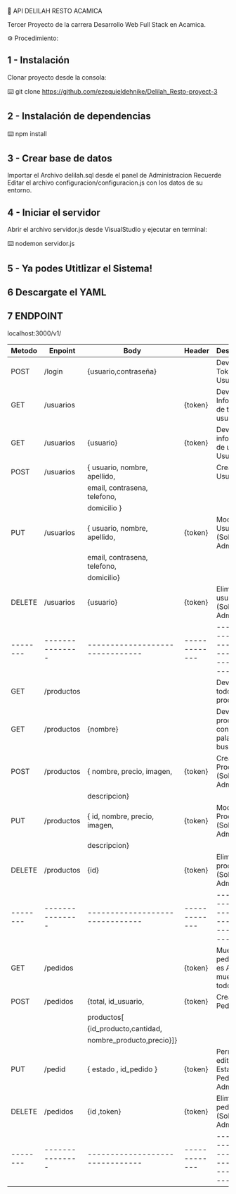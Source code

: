 🔧 API DELILAH RESTO ACAMICA

Tercer Proyecto de la carrera Desarrollo Web Full Stack en Acamica.

⚙️ Procedimiento:

## 1 - Instalación 

Clonar proyecto desde la consola:

⌨️ git clone https://github.com/ezequieldehnike/Delilah_Resto-proyect-3

## 2 - Instalación de dependencias 

⌨️ npm install

## 3 - Crear base de datos 

Importar el Archivo delilah.sql desde el panel de Administracion
Recuerde Editar el archivo configuracion/configuracion.js con los datos de su entorno.

## 4 - Iniciar el servidor 

Abrir el archivo servidor.js desde VisualStudio y ejecutar en terminal:

⌨️ nodemon servidor.js

## 5 - Ya podes Utitlizar el Sistema! 

## 6 Descargate el YAML

## 7 ENDPOINT

localhost:3000/v1/

| Metodo |    Enpoint    |             Body              |    Header   |                  Descripcion                   |
|--------|---------------|-------------------------------|-------------|------------------------------------------------|
|  POST  | /login        |{usuario,contraseña}		    |  	  	      | Devuelve el Token del Usuario                  |
|  GET   | /usuarios     |                   		    |  {token}    | Devuelve Informacion de todos los usuarios     |
|  GET   | /usuarios     |{usuario}    				    |  {token}    | Devuelve informacion de un Usuario 		       |
|  POST  | /usuarios     |{ usuario, nombre, apellido,   |             | Crea un Usuario                                |
|		|		    	|	email, contrasena, telefono,|  		      |                                                |
|		|			    | domicilio  }          		|             |					                               |
|   PUT  | /usuarios     |{ usuario, nombre, apellido,   |  {token}    | Modifica un Usuario      (Solo Admin)          |
|        | 		        |email, contrasena, telefono,   |             |                                                |
|		|				| domicilio}          		    |             |                                                |
| DELETE | /usuarios     |{usuario}                      |  {token}    | Elimina un usuario       (Solo Admin)          |
|--------|---------------|-------------------------------|-------------|------------------------------------------------|
|   GET  | /productos    |                      	        |             | Devuelve todos los productos                   |
|   GET  | /productos    | {nombre}               	    |             | Devuelve prod. contenga la palabra buscada     |
|  POST  | /productos    |{ nombre, precio, imagen,      |  {token}    | Crea un Producto         (Solo Admin)          |
|		|	            |	descripcion}                |             |                                                |
|  PUT   | /productos    |{ id, nombre, precio, imagen,  |  {token}    | Modifica un Producto      (Solo Admin)         |
|		|	            |	descripcion}                |             |                                                |
| DELETE | /productos    |{id}	                  	    |  {token}    | Elimina un producto       (Solo Admin)         |
|--------|---------------|-------------------------------|-------------|------------------------------------------------|
|  GET   | /pedidos      |                      	        |  {token}    | Muestra pedidos(si es Admin muestra todos)     |
|  POST  | /pedidos      |{total, id_usuario,            |  {token}    | Crea un Pedido                                 |
|		|               | productos[                    |             |                                                |
|	    |               |{id_producto,cantidad,         |             |                                                |
|	    |               | nombre_producto,precio}]}     |             |                                                |
|  PUT   | /pedid        |{ estado , id_pedido }         |  {token}    | Permite editar el Estado del Pedido(Solo Admin)|
| DELETE | /pedidos      |{id ,token}	        	    |  {token}    | Elimina un pedido        (Solo Admin)          |
|--------|---------------|-------------------------------|-------------|------------------------------------------------|
